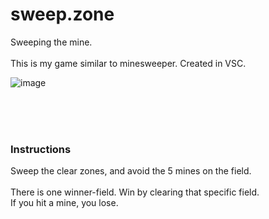 # sweep.zone
Sweeping the mine.
<br />  
This is my game similar to minesweeper. Created in VSC.
<br />  

![image](https://user-images.githubusercontent.com/93657779/187051854-a75fc63e-0c00-4d1d-bc71-891040ba5f3c.png)

<br />  
<br />  
<br />  

### Instructions

Sweep the clear zones, and avoid the 5 mines on the field.<br><br>
There is one winner-field. Win by clearing that specific field. <br>
If you hit a mine, you lose.
